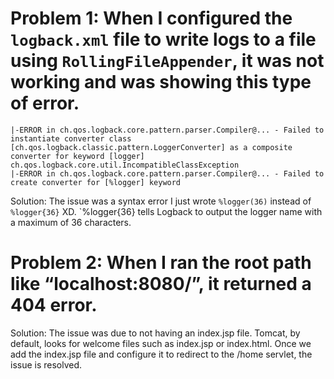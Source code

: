 # Problem 1: When I configured the `logback.xml` file to write logs to a file using `RollingFileAppender`, it was not working and was showing this type of error.
```vbnet
|-ERROR in ch.qos.logback.core.pattern.parser.Compiler@... - Failed to instantiate converter class [ch.qos.logback.classic.pattern.LoggerConverter] as a composite converter for keyword [logger] ch.qos.logback.core.util.IncompatibleClassException
|-ERROR in ch.qos.logback.core.pattern.parser.Compiler@... - Failed to create converter for [%logger] keyword
```

Solution: The issue was a syntax error I just wrote ```%logger(36)``` instead of ```%logger{36}``` XD. `%logger{36} tells Logback to output the logger name with a maximum of 36 characters.

# Problem 2: When I ran the root path like “localhost:8080/”, it returned a 404 error.
Solution: The issue was due to not having an index.jsp file. Tomcat, by default, looks for welcome files such as index.jsp or index.html. Once we add the index.jsp file and configure it to redirect to the /home servlet, the issue is resolved.

